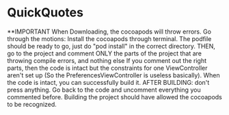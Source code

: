 # QuickQuotes
**IMPORTANT
When Downloading, the cocoapods will throw errors.
Go through the motions: Install the cocoapods through terminal.
The podfile should be ready to go, just do "pod install" in the correct
directory.
THEN, go to the project and comment ONLY the parts of the project that 
are throwing compile errors, and nothing else
If you comment out the right parts, then the code is intact
but the constraints for one ViewController aren't set up
(So the PreferencesViewController is useless basically). When the code is 
intact, you can successfully build it. AFTER BUILDING:
don't press anything. Go back to the code and uncomment 
everything you commented before. Building the project should
have allowed the cocoapods to be recognized. 
